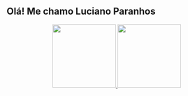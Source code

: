 ## Olá! Me chamo Luciano Paranhos

<div align="center">
  <a href="https://github.com/lucianoparanhos">
  <img height="145em" src="https://github-readme-stats.vercel.app/api?username=lucianoparanhos&show_icons=true&include_all_commits=true&count_private=true&theme=default "/>
  <img height="145em" src="https://github-readme-stats.vercel.app/api/top-langs/?username=lucianoparanhos&layout=compact&theme=default"/>
</div>
